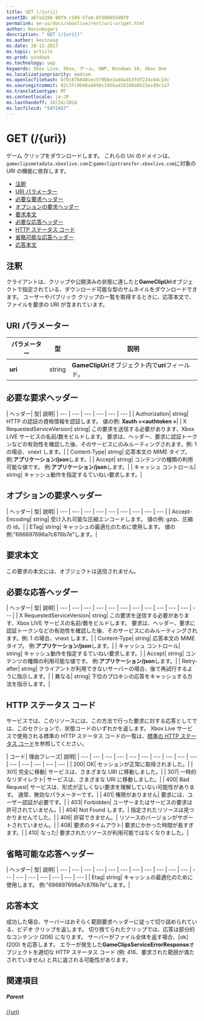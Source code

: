 ```yaml
---
title: GET (/{uri})
assetID: a67a3288-88f9-c504-5fa8-8fd06055d079
permalink: en-us/docs/xboxlive/rest/uri-uriget.html
author: KevinAsgari
description: " GET (/{uri})"
ms.author: kevinasg
ms.date: 20-12-2017
ms.topic: article
ms.prod: windows
ms.technology: uwp
keywords: Xbox Live, Xbox, ゲーム, UWP, Windows 10, Xbox One
ms.localizationpriority: medium
ms.openlocfilehash: b70c87b848cec5f9bbe3ad4a4b3fdf224c84c1dc
ms.sourcegitcommit: 82c3fc0b06ad490c3456ad18180a6b23ecd9c1a7
ms.translationtype: MT
ms.contentlocale: ja-JP
ms.lasthandoff: 10/24/2018
ms.locfileid: "5472457"
---
```

# <a name="get-uri"></a>GET (/{uri})
ゲーム クリップをダウンロードします。 これらの Uri のドメインは、`gameclipsmetadata.xboxlive.com`と`gameclipstransfer.xboxlive.com`に対象の URI の機能に依存します。
 
  * [注釈](#ID4EX)
  * [URI パラメーター](#ID4EDB)
  * [必要な要求ヘッダー](#ID4EEC)
  * [オプションの要求ヘッダー](#ID4EQE)
  * [要求本文](#ID4EZF)
  * [必要な応答ヘッダー](#ID4EEG)
  * [HTTP ステータス コード](#ID4EYAAC)
  * [省略可能な応答ヘッダー](#ID4EOFAC)
  * [応答本文](#ID4EOGAC)
 
<a id="ID4EX"></a>

 
## <a name="remarks"></a>注釈
 
クライアントは、クリップや公開済みの状態に達したと**GameClipUri**オブジェクトで指定されている、ダウンロード可能な型のサムネイルをダウンロードできます。 ユーザーやパブリック クリップの一覧を取得するときに、応答本文で、ファイルを要求の URI が含まれています。
  
<a id="ID4EDB"></a>

 
## <a name="uri-parameters"></a>URI パラメーター
 
| パラメーター| 型| 説明| 
| --- | --- | --- | 
| <b>uri</b>| string| <b>GameClipUri</b>オブジェクト内で<b>uri</b>フィールド。| 
  
<a id="ID4EEC"></a>

 
## <a name="required-request-headers"></a>必要な要求ヘッダー
 
| ヘッダー| 型| 説明| 
| --- | --- | --- | --- | --- | --- | 
| Authorization| string| HTTP の認証の資格情報を認証します。 値の例: <b>Xauth =&lt;authtoken ></b>| 
| X RequestedServiceVersion| string| この要求を送信する必要があります、Xbox LIVE サービスの名前/数をビルドします。 要求は、ヘッダー、要求に認証トークンなどの有効性を確認した後、そのサービスにのみルーティングされます。例: 1 の場合、vnext します。| 
| Content-Type| string| 応答本文の MIME タイプ。 例:<b>アプリケーション/json</b>します。| 
| Accept| string| コンテンツの種類の利用可能な値です。 例:<b>アプリケーション/json</b>します。| 
| キャッシュ コントロール| string| キャッシュ動作を指定するていねい要求します。| 
  
<a id="ID4EQE"></a>

 
## <a name="optional-request-headers"></a>オプションの要求ヘッダー
 
| ヘッダー| 型| 説明| 
| --- | --- | --- | --- | --- | --- | --- | --- | --- | 
| Accept-Encoding| string| 受け入れ可能な圧縮エンコードします。 値の例: gzip、圧縮の id。| 
| ETag| string| キャッシュの最適化のために使用します。 値の例:"686897696a7c876b7e"します。| 
  
<a id="ID4EZF"></a>

 
## <a name="request-body"></a>要求本文
 
この要求の本文には、オブジェクトは送信されません。
  
<a id="ID4EEG"></a>

 
## <a name="required-response-headers"></a>必要な応答ヘッダー
 
| ヘッダー| 型| 説明| 
| --- | --- | --- | --- | --- | --- | --- | --- | --- | --- | --- | --- | 
| X RequestedServiceVersion| string| この要求を送信する必要があります、Xbox LIVE サービスの名前/数をビルドします。 要求は、ヘッダー、要求に認証トークンなどの有効性を確認した後、そのサービスにのみルーティングされます。例: 1 の場合、vnext します。| 
| Content-Type| string| 応答本文の MIME タイプ。 例:<b>アプリケーション/json</b>します。| 
| キャッシュ コントロール| string| キャッシュ動作を指定するていねい要求します。| 
| Accept| string| コンテンツの種類の利用可能な値です。 例:<b>アプリケーション/json</b>します。| 
| Retry-after| string| クライアントが利用できないサーバーの場合、後で再試行するように指示します。| 
| 異なる| string| 下位のプロキシの応答をキャッシュする方法を指示します。| 
  
<a id="ID4EYAAC"></a>

 
## <a name="http-status-codes"></a>HTTP ステータス コード
 
サービスでは、このリソースには、この方法で行った要求に対する応答としてでは、このセクションで、状態コードのいずれかを返します。 Xbox Live サービスで使用される標準の HTTP ステータス コードの一覧は、[標準の HTTP ステータス コード](../../additional/httpstatuscodes.md)を参照してください。
 
| コード| 理由フレーズ| 説明| 
| --- | --- | --- | --- | --- | --- | --- | --- | --- | --- | --- | --- | --- | --- | --- | 
| 200| OK| セッションが正常に取得されました。| 
| 301| 完全に移動| サービスは、さまざまな URI に移動しました。| 
| 307| 一時的なリダイレクト| サービスは、さまざまな URI に移動しました。| 
| 400| Bad Request| サービスは、形式が正しくない要求を理解していない可能性があります。 通常、無効なパラメーターです。| 
| 401| 権限がありません| 要求には、ユーザー認証が必要です。| 
| 403| Forbidden| ユーザーまたはサービスの要求は許可されていません。| 
| 404| Not Found します。| 指定されたリソースは見つかりませんでした。| 
| 406| 許容できません。| リソースのバージョンがサポートされていません。| 
| 408| 要求のタイムアウト| 要求にかかった時間が長すぎます。| 
| 410| なった| 要求されたリソースが利用可能ではなくなりました。| 
  
<a id="ID4EOFAC"></a>

 
## <a name="optional-response-headers"></a>省略可能な応答ヘッダー
 
| ヘッダー| 型| 説明| 
| --- | --- | --- | --- | --- | --- | --- | --- | --- | --- | --- | --- | --- | --- | --- | --- | --- | --- | 
| Etag| string| キャッシュの最適化のために使用します。 例:"686897696a7c876b7e"します。| 
  
<a id="ID4EOGAC"></a>

 
## <a name="response-body"></a>応答本文
 
<a id="ID4EUGAC"></a>

  
 
成功した場合、サーバーはおそらく範囲要求ヘッダーに従って切り詰められている、ビデオ クリップを返します。 切り捨てられたクリップでは、応答は部分的なコンテンツ (206) になります。 サーバーがファイル全体を返す場合、[ok] (200) を応答します。 エラーが発生した**GameClipsServiceErrorResponse**オブジェクトを適切な HTTP ステータス コード (例: 416、要求された範囲が満たされていません) と共に返される可能性があります。
   
<a id="ID4E4GAC"></a>

 
## <a name="see-also"></a>関連項目
 
<a id="ID4E6GAC"></a>

 
##### <a name="parent"></a>Parent 

[/{uri}](uri-uri.md)

   